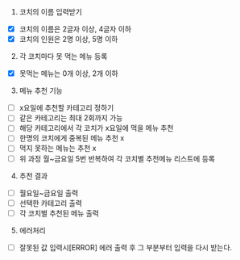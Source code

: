 1. 코치의 이름 입력받기
- [x] 코치의 이름은 2글자 이상, 4글자 이하
- [x] 코치의 인원은 2명 이상, 5명 이하

2. 각 코치마다 못 먹는 메뉴 등록
- [x] 못먹는 메뉴는 0개 이상, 2개 이하

3. 메뉴 추천 기능
- [ ] x요일에 추천할 카테고리 정하기
- [ ] 같은 카테고리는 최대 2회까지 가능
- [ ] 해당 카테고리에서 각 코치가 x요일에 먹을 메뉴 추천
- [ ] 한명의 코치에게 중복된 메뉴 추천 x
- [ ] 먹지 못하는 메뉴는 추천 x
- [ ] 위 과정 월~금요일 5번 반복하여 각 코치별 추천메뉴 리스트에 등록

4. 추천 결과
- [ ] 월요일~금요일 출력
- [ ] 선택한 카테고리 출력
- [ ] 각 코치별 추천된 메뉴 출력

5. 에러처리
- [ ] 잘못된 값 입력시[ERROR] 에러 출력 후 그 부분부터 입력을 다시 받는다.
